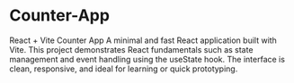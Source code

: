 # Counter-App
React + Vite Counter App  A minimal and fast React application built with Vite. This project demonstrates React fundamentals such as state management and event handling using the useState hook. The interface is clean, responsive, and ideal for learning or quick prototyping.
